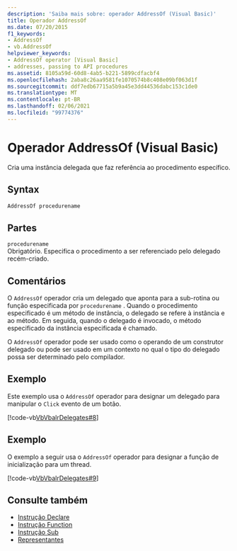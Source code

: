 ```yaml
---
description: 'Saiba mais sobre: operador AddressOf (Visual Basic)'
title: Operador AddressOf
ms.date: 07/20/2015
f1_keywords:
- AddressOf
- vb.AddressOf
helpviewer_keywords:
- AddressOf operator [Visual Basic]
- addresses, passing to API procedures
ms.assetid: 8105a59d-60d8-4ab5-b221-5899cdfacbf4
ms.openlocfilehash: 2aba8c26aa9581fe1070574b8c408e09bf063d1f
ms.sourcegitcommit: ddf7edb67715a5b9a45e3dd44536dabc153c1de0
ms.translationtype: MT
ms.contentlocale: pt-BR
ms.lasthandoff: 02/06/2021
ms.locfileid: "99774376"
---
```

# <a name="addressof-operator-visual-basic"></a>Operador AddressOf (Visual Basic)

Cria uma instância delegada que faz referência ao procedimento específico.  
  
## <a name="syntax"></a>Syntax  
  
```vb  
AddressOf procedurename  
```  
  
## <a name="parts"></a>Partes  

 `procedurename`  
 Obrigatório. Especifica o procedimento a ser referenciado pelo delegado recém-criado.  
  
## <a name="remarks"></a>Comentários  

 O `AddressOf` operador cria um delegado que aponta para a sub-rotina ou função especificada por `procedurename` . Quando o procedimento especificado é um método de instância, o delegado se refere à instância e ao método. Em seguida, quando o delegado é invocado, o método especificado da instância especificada é chamado.  
  
 O `AddressOf` operador pode ser usado como o operando de um construtor delegado ou pode ser usado em um contexto no qual o tipo do delegado possa ser determinado pelo compilador.  
  
## <a name="example"></a>Exemplo  

 Este exemplo usa o `AddressOf` operador para designar um delegado para manipular o `Click` evento de um botão.  
  
 [!code-vb[VbVbalrDelegates#8](~/samples/snippets/visualbasic/VS_Snippets_VBCSharp/VbVbalrDelegates/VB/Class1.vb#8)]  
  
## <a name="example"></a>Exemplo  

 O exemplo a seguir usa o `AddressOf` operador para designar a função de inicialização para um thread.  
  
 [!code-vb[VbVbalrDelegates#9](~/samples/snippets/visualbasic/VS_Snippets_VBCSharp/VbVbalrDelegates/VB/Class1.vb#9)]  
  
## <a name="see-also"></a>Consulte também

- [Instrução Declare](../statements/declare-statement.md)
- [Instrução Function](../statements/function-statement.md)
- [Instrução Sub](../statements/sub-statement.md)
- [Representantes](../../programming-guide/language-features/delegates/index.md)
